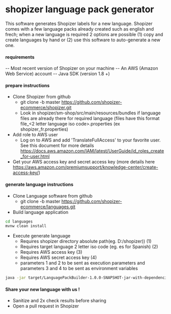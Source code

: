 # shopizer language pack generator

This software generates Shopizer labels for a new language. Shopizer comes with a few language packs already created such as english and frech; when a new language is required 2 options are possible (1) copy and create languages by hand or (2) use this software to auto-generate a new one.

#### requirements

  -- Most recent version of Shopizer on your machine
  -- An AWS (Amazon Web Service) account
  -- Java SDK (version 1.8 +)
  
#### prepare instructions  
  - Clone Shopizer from github
    - git clone -b master https://github.com/shopizer-ecommerce/shopizer.git
    - Look in shopizer/sm-shop/src/main/resources/bundles if language files are already there for required language (files have this format file_<2 letter language iso code>.properties (ex shopizer_fr.properties)
 - Add role to AWS user
    - Log on to AWS and add 'TranslateFullAccess' to your favorite user. See this document for more details https://docs.aws.amazon.com/IAM/latest/UserGuide/id_roles_create_for-user.html
 - Get your AWS access key and secret access key (more details here https://aws.amazon.com/premiumsupport/knowledge-center/create-access-key/)
 
#### generate language instructions 
  - Clone Language software from github
     - git clone -b master https://github.com/shopizer-ecommerce/languages.git
  - Build language application

```sh
cd languages
mvnw clean install
```

  - Execute generate language
    - Requires shopizer directory absolute path(eg. D:/shopizer)) (1)
    - Requires target language 2 letter iso code (eg. es for Spanish) (2)
    - Requires AWS access key (3)
    - Requires AWS secret access key (4)
    - parameters 1 and 2 to be sent as execution parameters and parameters 3 and 4 to be sent as environment variables

```sh
java -jar target/LanguagePackBuilder-1.0.0-SNAPSHOT-jar-with-dependencies.jar path language accessKey secretKey
```
#### Share your new language with us !

  - Sanitize and 2x check results before sharing
  - Open a pull request in Shopizer
